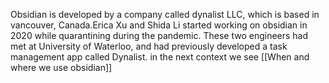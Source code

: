Obsidian is developed by a company called dynalist LLC, which is based in vancouver, Canada.Erica Xu and Shida Li started working on obsidian in 2020 while quarantining during the pandemic. These two engineers had met at University of Waterloo, and had previously developed a task management app called Dynalist. in the next context we see [[When and where we use obsidian]]


